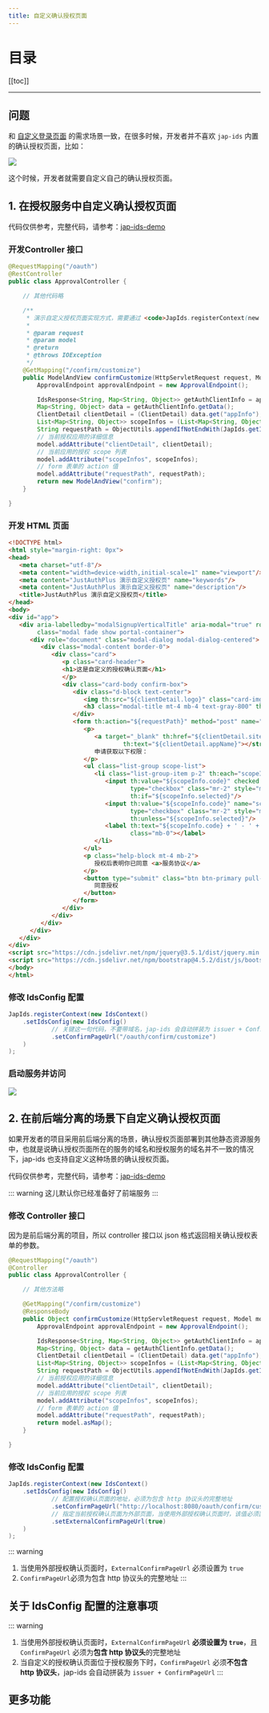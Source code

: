 ```yaml
---
title: 自定义确认授权页面
---
```


# 目录

[[toc]]

----


## 问题

和 [自定义登录页面](/ids/custom-login-page) 的需求场景一致，在很多时候，开发者并不喜欢 `jap-ids` 内置的确认授权页面，比如：

![](/_media/22db2ca3.png)

这个时候，开发者就需要自定义自己的确认授权页面。

## 1. 在授权服务中自定义确认授权页面

代码仅供参考，完整代码，请参考：[jap-ids-demo](https://gitee.com/fujieid/jap-ids-demo)

### 开发Controller 接口

```java
@RequestMapping("/oauth")
@RestController
public class ApprovalController {

    // 其他代码略

    /**
     * 演示自定义授权页面实现方式，需要通过 <code>JapIds.registerContext(new IdsContext().setIdsConfig(new IdsConfig().setConfirmPageUrl("/oauth/confirm/customize")</code> 配置授权页面的入口
     *
     * @param request
     * @param model
     * @return
     * @throws IOException
     */
    @GetMapping("/confirm/customize")
    public ModelAndView confirmCustomize(HttpServletRequest request, Model model) throws IOException {
        ApprovalEndpoint approvalEndpoint = new ApprovalEndpoint();

        IdsResponse<String, Map<String, Object>> getAuthClientInfo = approvalEndpoint.getAuthClientInfo(request);
        Map<String, Object> data = getAuthClientInfo.getData();
        ClientDetail clientDetail = (ClientDetail) data.get("appInfo");
        List<Map<String, Object>> scopeInfos = (List<Map<String, Object>>) data.get("scopes");
        String requestPath = ObjectUtils.appendIfNotEndWith(JapIds.getIdsConfig().getAuthorizeUrl(), "?") + request.getQueryString();
        // 当前授权应用的详细信息
        model.addAttribute("clientDetail", clientDetail);
        // 当前应用的授权 scope 列表
        model.addAttribute("scopeInfos", scopeInfos);
        // form 表单的 action 值
        model.addAttribute("requestPath", requestPath);
        return new ModelAndView("confirm");
    }

}
```

### 开发 HTML 页面

```html
<!DOCTYPE html>
<html style="margin-right: 0px">
<head>
   <meta charset="utf-8"/>
   <meta content="width=device-width,initial-scale=1" name="viewport"/>
   <meta content="JustAuthPlus 演示自定义授权页" name="keywords"/>
   <meta content="JustAuthPlus 演示自定义授权页" name="description"/>
   <title>JustAuthPlus 演示自定义授权页</title>
</head>
<body>
<div id="app">
   <div aria-labelledby="modalSignupVerticalTitle" aria-modal="true" role="dialog" tabindex="-1"
        class="modal fade show portal-container">
      <div role="document" class="modal-dialog modal-dialog-centered">
         <div class="modal-content border-0">
            <div class="card">
               <p class="card-header">
               <h1>这是自定义的授权确认页面</h1>
               </p>
               <div class="card-body confirm-box">
                  <div class="d-block text-center">
                     <img th:src="${clientDetail.logo}" class="card-img-top" style="width: 75px"/>
                     <h3 class="modal-title mt-4 mb-4 text-gray-800" th:text="${clientDetail.appName}"></h3>
                  </div>
                  <form th:action="${requestPath}" method="post" name="confirmationForm" class="mb-6 mt-4">
                     <p>
                        <a target="_blank" th:href="${clientDetail.siteDomain}"><strong
                                th:text="${clientDetail.appName}"></strong></a>
                        申请获取以下权限：
                     </p>
                     <ul class="list-group scope-list">
                        <li class="list-group-item p-2" th:each="scopeInfo : ${scopeInfos}">
                           <input th:value="${scopeInfo.code}" checked name="scopes" readonly="readonly"
                                  type="checkbox" class="mr-2" style="margin-right: 5px;"
                                  th:if="${scopeInfo.selected}"/>
                           <input th:value="${scopeInfo.code}" name="scopes" readonly="readonly"
                                  type="checkbox" class="mr-2" style="margin-right: 5px;"
                                  th:unless="${scopeInfo.selected}"/>
                           <label th:text="${scopeInfo.code} + ' - ' + ${scopeInfo.description}"
                                  class="mb-0"></label>
                        </li>
                     </ul>
                     <p class="help-block mt-4 mb-2">
                        授权后表明你已同意 <a>服务协议</a>
                     </p>
                     <button type="submit" class="btn btn-primary pull-right btn-block mt-4 mb-2">
                        同意授权
                     </button>
                  </form>
               </div>
            </div>
         </div>
      </div>
   </div>
</div>
<script src="https://cdn.jsdelivr.net/npm/jquery@3.5.1/dist/jquery.min.js"></script>
<script src="https://cdn.jsdelivr.net/npm/bootstrap@4.5.2/dist/js/bootstrap.bundle.min.js"></script>
</body>
</html>
```

### 修改 IdsConfig 配置

```java
JapIds.registerContext(new IdsContext()
    .setIdsConfig(new IdsConfig()
            // 关键这一句代码，不要带域名，jap-ids 会自动拼装为 issuer + ConfirmPageUrl
            .setConfirmPageUrl("/oauth/confirm/customize")
    )
);
```

### 启动服务并访问

![](/_media/63c7cbc4.png)

## 2. 在前后端分离的场景下自定义确认授权页面

如果开发者的项目采用前后端分离的场景，确认授权页面部署到其他静态资源服务中，也就是说确认授权页面所在的服务的域名和授权服务的域名并不一致的情况下，jap-ids 也支持自定义这种场景的确认授权页面。

代码仅供参考，完整代码，请参考：[jap-ids-demo](https://gitee.com/fujieid/jap-ids-demo)

::: warning
这儿默认你已经准备好了前端服务
:::

### 修改 Controller 接口

因为是前后端分离的项目，所以 controller 接口以 json 格式返回相关确认授权表单的参数。

```java
@RequestMapping("/oauth")
@Controller
public class ApprovalController {

    // 其他方法略

    @GetMapping("/confirm/customize")
    @ResponseBody
    public Object confirmCustomize(HttpServletRequest request, Model model) throws IOException {
        ApprovalEndpoint approvalEndpoint = new ApprovalEndpoint();

        IdsResponse<String, Map<String, Object>> getAuthClientInfo = approvalEndpoint.getAuthClientInfo(request);
        Map<String, Object> data = getAuthClientInfo.getData();
        ClientDetail clientDetail = (ClientDetail) data.get("appInfo");
        List<Map<String, Object>> scopeInfos = (List<Map<String, Object>>) data.get("scopes");
        String requestPath = ObjectUtils.appendIfNotEndWith(JapIds.getIdsConfig().getAuthorizeUrl(), "?") + request.getQueryString();
        // 当前授权应用的详细信息
        model.addAttribute("clientDetail", clientDetail);
        // 当前应用的授权 scope 列表
        model.addAttribute("scopeInfos", scopeInfos);
        // form 表单的 action 值
        model.addAttribute("requestPath", requestPath);
        return model.asMap();
    }

}
```

### 修改 IdsConfig 配置

```java
JapIds.registerContext(new IdsContext()
    .setIdsConfig(new IdsConfig()
            // 配置授权确认页面的地址，必须为包含 http 协议头的完整地址
            .setConfirmPageUrl("http://localhost:8080/oauth/confirm/customize")
            // 指定当前授权确认页面为外部页面，当使用外部授权确认页面时，该值必须置为 true
            .setExternalConfirmPageUrl(true)
    )
);
```

::: warning
1. 当使用外部授权确认页面时，`ExternalConfirmPageUrl` 必须设置为 `true`
2. `ConfirmPageUrl`必须为包含 http 协议头的完整地址
:::

## 关于 IdsConfig 配置的注意事项


::: warning
1. 当使用外部授权确认页面时，`ExternalConfirmPageUrl` **必须设置为 `true`**，且 `ConfirmPageUrl` 必须为**包含 http 协议头**的完整地址
2. 当自定义的授权确认页面位于授权服务下时，`ConfirmPageUrl` 必须**不包含 http 协议头**，jap-ids 会自动拼装为 `issuer + ConfirmPageUrl`
:::

## 更多功能

<ref-link :link='`/ids/quickstart`' :title="`快速开始`"/>
<ref-link :link='`/ids/custom-login-page`' :title="`自定义登录页面`"/>
<ref-link :link='`/ids/scope`' :title="`自定义 scope`"/>
<ref-link :link='`/ids/cache`' :title="`自定义缓存`"/>
<ref-link :link='`/ids/jwks`' :title="`自定义 Token 加密密钥`"/>
<ref-link :link='`/ids/pkce`' :title="`使用 PKCE 模式`"/>
<ref-link :link='`/ids/auto-approve`' :title="`自动授权`"/>
<ref-link :link='`/ids/error_code`' :title="`错误代码`"/>
